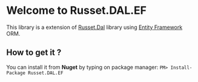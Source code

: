 # Welcome to Russet.DAL.EF #
This library is a extension of [Russet.Dal](https://github.com/Russet-Technology-Solutions-LLP/Russet.DAL) library using [Entity Framework](https://github.com/aspnet/EntityFramework6) ORM.
## How to get it ? ## 
You can install it from **Nuget** by typing on package manager:
    `PM> Install-Package Russet.DAL.EF`